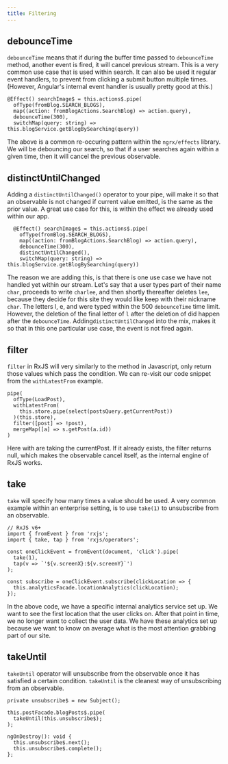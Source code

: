 ```yaml
---
title: Filtering
---
```


debounceTime
------------

`debounceTime` means that if during the buffer time passed to
`debounceTime` method, another event is fired, it will cancel previous
stream. This is a very common use case that is used within search. It
can also be used it regular event handlers, to prevent from clicking a
submit button multiple times.(However, Angular's internal event handler
is usually pretty good at this.)

``` {caption="blog.effects.ts"}
@Effect() searchImage$ = this.actions$.pipe(
  ofType(fromBlog.SEARCH_BLOGS),
  map((action: fromBlogActions.SearchBlog) => action.query),
  debounceTime(300),
  switchMap(query: string) => this.blogService.getBlogBySearching(query))
```

The above is a common re-occuring pattern within the `ngrx/effects`
library. We will be debouncing our search, so that if a user searches
again within a given time, then it will cancel the previous observable.

distinctUntilChanged
--------------------

Adding a `distinctUntilChanged()` operator to your pipe, will make it so
that an observable is not changed if current value emitted, is the same
as the prior value. A great use case for this, is within the effect we
already used within our app.

``` {caption="blog.effects.ts"}
  @Effect() searchImage$ = this.actions$.pipe(
    ofType(fromBlog.SEARCH_BLOGS),
    map((action: fromBlogActions.SearchBlog) => action.query),
    debounceTime(300),
    distinctUntilChanged(),
    switchMap(query: string) => this.blogService.getBlogBySearching(query))
```

The reason we are adding this, is that there is one use case we have not
handled yet within our stream. Let's say that a user types part of their
name `char`, proceeds to write `charlee`, and then shortly thereafter
deletes `lee`, because they decide for this site they would like keep
with their nickname `char`. The letters l, e, and were typed within the
500 `debounceTime` time limit. However, the deletion of the final letter
of `l` after the deletion of did happen after the `debounceTime`.
Adding`distinctUntilChanged` into the mix, makes it so that in this one
particular use case, the event is not fired again.

filter
------

`filter` in RxJS will very similarly to the method in Javascript, only
return those values which pass the condition. We can re-visit our code
snippet from the `withLatestFrom` example.

``` {caption="data-access-post.ts"}
pipe(
  ofType(LoadPost),
  withLatestFrom(
    this.store.pipe(select(postsQuery.getCurrentPost))
  )(this.store),
  filter([post] => !post),
  mergeMap([a] => s.getPost(a.id))
)
```

Here with are taking the currentPost. If it already exists, the filter
returns null, which makes the observable cancel itself, as the internal
engine of RxJS works.

take
----

`take` will specify how many times a value should be used. A very common
example within an enterprise setting, is to use `take(1)` to unsubscribe
from an observable.

    // RxJS v6+
    import { fromEvent } from 'rxjs';
    import { take, tap } from 'rxjs/operators';

    const oneClickEvent = fromEvent(document, 'click').pipe(
      take(1),
      tap(v => `'${v.screenX}:${v.screenY}`')
    );

    const subscribe = oneClickEvent.subscribe(clickLocation => {
      this.analyticsFacade.locationAnalytics(clickLocation);
    });
      

In the above code, we have a specific internal analytics service set up.
We want to see the first location that the user clicks on. After that
point in time, we no longer want to collect the user data. We have these
analytics set up because we want to know on average what is the most
attention grabbing part of our site.

takeUntil
---------

`takeUntil` operator will unsubscribe from the observable once it has
satisfied a certain condition. `takeUntil` is the cleanest way of
unsubscribing from an observable.

``` {caption="blog.component.ts"}
private unsubscribe$ = new Subject();

this.postFacade.blogPosts$.pipe(
  takeUntil(this.unsubscribe$);
);

ngOnDestroy(): void {
  this.unsubscribe$.next();
  this.unsubscribe$.complete();
};
```
